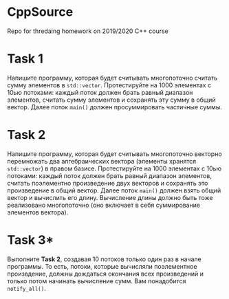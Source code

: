 # CppSource

Repo for thredaing homework on 2019/2020 C++ course

# Task 1

Напишите программу, которая будет считывать многопоточно считать сумму элементов в `std::vector`. Протестируйте на 1000 элементах с 10ью потоками: каждый поток должен брать равный диапазон элементов, считать сумму элементов и сохранять эту сумму в общий вектор. Далее поток `main()` должен просуммировать частичные суммы.

# Task 2

Напишите программу, которая будет считывать многопоточно векторно перемножать два алгебраических вектора (элементы хранятся `std::vector`) в правом базисе.  Протестируйте на 1000 элементах с 10ью потоками: каждый поток должен брать равный диапазон элементов, считать поэлементно произведение двух векторов и сохранять это произведение в общий вектор. Далее поток `main()` должен взять общий вектор и вычислить его длину. Вычисление длины должно быть тоже реализовано многопоточно (оно включает в себя суммирование элементов вектора).

# Task 3*

Выполните **Task 2**, создавая 10 потоков только один раз в начале программы. То есть, потоки, которые вычисляли поэлементное произвдение, должны дождаться окончания всех произведений и только потом начинать вычисление сумм. Вам понадобится `notify_all()`.

